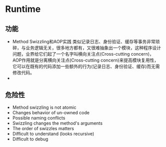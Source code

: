 #  Runtime
## 功能
- Method Swizzling和AOP实践
类似记录日志、身份验证、缓存等事务非常琐碎，与业务逻辑无关，很多地方都有，又很难抽象出一个模块，这种程序设计问题，业界给它们起了一个名字叫横向关注点(Cross-cutting concern)，AOP作用就是分离横向关注点(Cross-cutting concern)来提高模块复用性，它可以在既有的代码添加一些额外的行为(记录日志、身份验证、缓存)而无需修改代码。
-

## 危险性
- Method swizzling is not atomic
- Changes behavior of un-owned code
- Possible naming conflicts
- Swizzling changes the method's arguments
- The order of swizzles matters
- Difficult to understand (looks recursive)
- Difficult to debug
